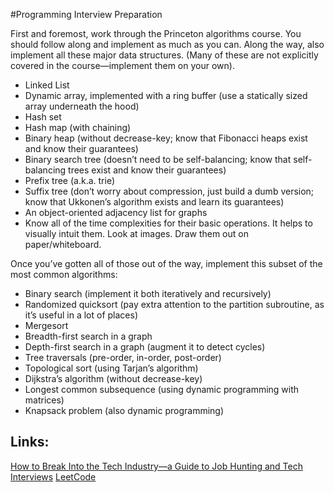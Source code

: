 #Programming Interview Preparation

First and foremost, work through the Princeton algorithms course. You should follow along and implement as much as you can. Along the way, also implement all these major data structures. (Many of these are not explicitly covered in the course—implement them on your own).

* Linked List
* Dynamic array, implemented with a ring buffer (use a statically sized array underneath the hood)
* Hash set
* Hash map (with chaining)
* Binary heap (without decrease-key; know that Fibonacci heaps exist and know their guarantees)
* Binary search tree (doesn’t need to be self-balancing; know that self-balancing trees exist and know their guarantees)
* Prefix tree (a.k.a. trie)
* Suffix tree (don’t worry about compression, just build a dumb version; know that Ukkonen’s algorithm exists and learn its guarantees)
* An object-oriented adjacency list for graphs
* Know all of the time complexities for their basic operations. It helps to visually intuit them. Look at images. Draw them out on paper/whiteboard.

Once you’ve gotten all of those out of the way, implement this subset of the most common algorithms:

* Binary search (implement it both iteratively and recursively)
* Randomized quicksort (pay extra attention to the partition subroutine, as it’s useful in a lot of places)
* Mergesort
* Breadth-first search in a graph
* Depth-first search in a graph (augment it to detect cycles)
* Tree traversals (pre-order, in-order, post-order)
* Topological sort (using Tarjan’s algorithm)
* Dijkstra’s algorithm (without decrease-key)
* Longest common subsequence (using dynamic programming with matrices)
* Knapsack problem (also dynamic programming)

## Links:
[How to Break Into the Tech Industry—a Guide to Job Hunting and Tech Interviews](http://haseebq.com/how-to-break-into-tech-job-hunting-and-interviews/?utm_content=bufferc78f3&utm_medium=social&utm_source=facebook.com&utm_campaign=buffer)
[LeetCode](https://leetcode.com/)
